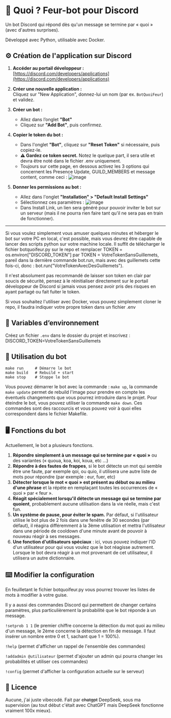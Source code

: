
# 🤖 Quoi ? Feur-bot pour Discord

Un bot Discord qui répond dès qu'un message se termine par « quoi » (avec d'autres surprises).

Développé avec Python, utilisable avec Docker.

## ⚙️ Création de l'application sur Discord

1. **Accéder au portail développeur :**  
   [https://discord.com/developers/applications](https://discord.com/developers/applications)

2. **Créer une nouvelle application :**  
   Cliquez sur "New Application", donnez-lui un nom (par ex. `BotQuoiFeur`) et validez.

3. **Créer un bot :**  
   - Allez dans l’onglet **"Bot"**
   - Cliquez sur **"Add Bot"**, puis confirmez.

4. **Copier le token du bot :**  
   - Dans l'onglet **"Bot"**, cliquez sur **"Reset Token"** si nécessaire, puis copiez-le.
   - **⚠️ Gardez ce token secret.** Notez le quelque part, il sera utile et devra être noté dans le fichier .env uniquement.
   - Toujours sur cette page, en dessous activez les 3 options qui concernent les Presence Update, GUILD_MEMBERS et message content, comme ceci : ![image](https://github.com/user-attachments/assets/ea1a9c6b-4daa-47fa-95b4-a95d3f23558a)


5. **Donner les permissions au bot :**  
   - Allez dans l'onglet **"Installation" > "Default Install Settings"**
   - Sélectionnez ces paramètres : ![image](https://github.com/user-attachments/assets/0067c7be-1ccb-45d4-8ba4-d4651fd4577d)
   - Dans Install Link, un lien sera généré pour pouvoir inviter le bot sur un serveur (mais il ne pourra rien faire tant qu'il ne sera pas en train de fonctionner).


---

Si vous voulez simplement vous amuser quelques minutes et héberger le bot sur votre PC en local, c'est possible, mais vous devrez être capable de lancer des scripts python sur votre machine locale. Il suffit de télécharger le fichier botquoifeur.py sur le repo et remplacer TOKEN = os.environ["DISCORD_TOKEN"] par TOKEN = VotreTokenSansGuillemets, pareil dans la dernière commande bot.run, mais avec des guillemets cette fois-ci, donc : bot.run("VotreTokenAvecDesGuillemets").

Il n'est absolument pas recommandé de laisser son token en clair par soucis de sécurité, pensez à le réinitialiser directement sur le portail développeur de Discord si jamais vous pensez avoir pris des risques en ayant partagé ou fait fuiter le token.


Si vous souhaitez l'utiliser avec Docker, vous pouvez simplement cloner le repo, il faudra indiquer votre propre token dans un fichier .env

## 🔐 Variables d’environnement

Créez un fichier `.env` dans le dossier du projet et inscrivez : DISCORD_TOKEN=VotreTokenSansGuillemets


## 🤖 Utilisation du bot

```
make run     # Démarre le bot
make build   # Rebuild + start
make stop    # Stoppe le bot
```

Vous pouvez démarrer le bot avec la commande : `make up`, la commande `make update` permet de rebuild l'image pour prendre en compte les éventuels changements que vous pourrez introduire dans le projet.
Pour éteindre le bot, vous pouvez utiliser la commande `make down`. Ces commandes sont des raccourcis et vous pouvez voir à quoi elles correspondent dans le fichier Makefile.


## 🖥️ Fonctions du bot

Actuellement, le bot a plusieurs fonctions.

 1. **Répondre simplement à un message qui se termine par « quoi »** ou des variantes (« quoua, koa, koi, koua, etc ...)
 2. **Répondre à des fautes de frappes**, si le bot détecte un mot qui semble être une faute, par exemple qoi, ou quio, il utilisera une autre liste de mots pour répondre (par exemple : eur, fuer, etc)
 3. **Détecter lorsque le mot « quoi » est présent au début ou au milieu d'une phrase** et la répète en remplaçant toutes les occurrences de « quoi » par « feur ».
 4. **Réagit spécialement lorsqu'il détecte un message qui se termine par quoient**, probablement aucune utilisation dans la vie réelle, mais c'est fun.
 5. **Un système de pause, pour éviter le spam.** Par défaut, si l'utilisateur utilise le bot plus de 2 fois dans une fenêtre de 30 secondes (par défaut), il réagira différemment à la 3ème utilisation et mettra l'utilisateur dans une période de cooldown d'une minute avant de pouvoir à nouveau réagir à ses messages.
 6. **Une fonction d'utilisateurs spéciaux** : ici, vous pouvez indiquer l'ID d'un utilisateur pour qui vous voulez que le bot réagisse autrement. Lorsque le bot devra réagir à un mot provenant de cet utilisateur, il utilisera un autre dictionnaire.

## ⌨️ Modifier la configuration

En feuilletant le fichier botquoifeur.py vous pourrez trouver les listes de mots à modifier à votre guise.

Il y a aussi des commandes Discord qui permettent de changer certains paramètres, plus particulièrement la probabilité que le bot réponde à un message.

`!setprob 1 1` (le premier chiffre concerne la détection du mot quoi au milieu d'un message, le 2ème concerne la détection en fin de message. Il faut insérer un nombre entre 0 et 1, sachant que 1 = 100%).

`!help` (permet d'afficher un rappel de l'ensemble des commandes)

`!addadmin @utilisateur` (permet d'ajouter un admin qui pourra changer les probabilités et utiliser ces commandes)

`!config` (permet d'afficher la configuration actuelle sur le serveur)


## 📕 Licence
Aucune, j'ai juste vibecodé. Fait par ~~chatgpt~~ DeepSeek, sous ma supervision (au tout début c'était avec ChatGPT mais DeepSeek fonctionne vraiment 100x mieux).
